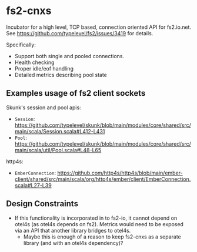# fs2-cnxs

Incubator for a high level, TCP based, connection oriented API for fs2.io.net. See https://github.com/typelevel/fs2/issues/3419 for details.


Specifically:
- Support both single and pooled connections.
- Health checking
- Proper idle/eof handling
- Detailed metrics describing pool state


## Examples usage of fs2 client sockets

Skunk's session and pool apis:
- `Session`: https://github.com/typelevel/skunk/blob/main/modules/core/shared/src/main/scala/Session.scala#L412-L431
- `Pool`: https://github.com/typelevel/skunk/blob/main/modules/core/shared/src/main/scala/util/Pool.scala#L48-L65

http4s:
- `EmberConnection`: https://github.com/http4s/http4s/blob/main/ember-client/shared/src/main/scala/org/http4s/ember/client/EmberConnection.scala#L27-L39

## Design Constraints

- If this functionality is incorporated in to fs2-io, it cannot depend on otel4s (as otel4s depends on fs2). Metrics would need to be exposed via an API that another library bridges to otel4s.
  - Maybe this is enough of a reason to keep fs2-cnxs as a separate library (and with an otel4s dependency)?
